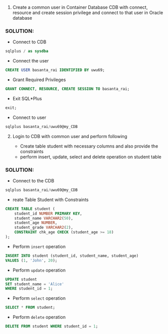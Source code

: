 1. Create a common user in Container Database CDB with connect, resource and create session privilege and connect to that user in Oracle database

### SOLUTION:

- Connect to CDB

```sql
sqlplus / as sysdba
```

- Connect the user

```sql
CREATE USER basanta_rai IDENTIFIED BY uwu69;
```

- Grant Required Privileges

```sql
GRANT CONNECT, RESOURCE, CREATE SESSION TO basanta_rai;
```

- Exit SQL\*Plus

```sql
exit;
```

- Connect to user

```sql
sqlplus basanta_rai/uwu69@my_CDB
```

2. Login to CDB with common user and perform following

   - Create table student with necessary columns and also provide the constraints
   - perform insert, update, select and delete operation on student table

### SOLUTION:

- Connect to the CDB

```sql
sqlplus basanta_rai/uwu69@my_CDB
```

- reate Table Student with Constraints

```sql
CREATE TABLE student (
    student_id NUMBER PRIMARY KEY,
    student_name VARCHAR2(50),
    student_age NUMBER,
    student_grade VARCHAR2(2),
    CONSTRAINT chk_age CHECK (student_age >= 18)
);
```

- Perform `insert` operation

```sql
INSERT INTO student (student_id, student_name, student_age)
VALUES (1, 'John', 20);
```

- Perform `update` operation

```sql
UPDATE student
SET student_name = 'Alice'
WHERE student_id = 1;
```

- Perform `select` operation

```sql
SELECT * FROM student;
```

- Perform `delete` operation

```sql
DELETE FROM student WHERE student_id = 1;
```

